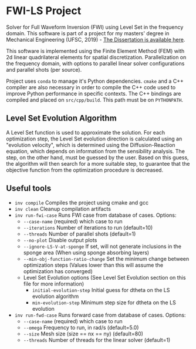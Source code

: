 # FWI-LS Project

Solver for Full Waveform Inversion (FWI) using Level Set in the frequency domain.
This software is part of a project for my masters' degree in Mechanical Engineering (UFSC, 2019) -
[The Dissertation is available here](https://repositorio.ufsc.br/handle/123456789/236869).

This software is implemented using the Finite Element Method (FEM) with 2d linear quadrilateral elements for spatial
discretization. Parallelization on the frequency domain, with options to parallel linear solver configurations
and parallel shots (per source).

Project uses `conda` to manage it's Python dependencies. `cmake` and a C++ compiler are also necessary in order to
compile the C++ code used to improve Python performance in specific contexts.
The C++ bindings are compiled and placed on `src/cpp/build`. This path must be on `PYTHONPATH`.


## Level Set Evolution Algorithm

A Level Set function is used to approximate the solution. For each optimization step, the Level Set evolution direction is
calculated using an "evolution velocity", which is determined using the Diffusion-Reaction equation, which depends on
information from the sensibility analysis. The step, on the other hand, must be guessed by the user. Based on this
guess, the algorithm will then search for a more suitable step, to guarantee that the objective function from the
optimization procedure is decreased.


## Useful tools

- `inv compile` Compiles the project using cmake and gcc
- `inv clean` Cleanup compilation artifacts
- `inv run-fwi-case` Runs FWI case from database of cases. Options:
  - `--case-name` (required) which case to run
  - `--iterations` Number of iterations to run (default=10)
  - `--threads` Number of parallel shots (default=1)
  - `--no-plot` Disable output plots
  - `--ignore-LS-V-at-sponge` If set, will not generate inclusions in the sponge area (When using sponge absorbing layers)
  - `--min-obj-function-ratio-change` Set the minimum change between optimization steps (Values lower than this will assume the optimization has converged)
  - Level Set Evolution options (See Level Set Evolution section on this file for more information)
    - `initial-evolution-step` Initial guess for dtheta on the LS evolution algorithm
    - `min-evolution-step` Minimum step size for dtheta on the LS evolution
- `inv run-fwd-case` Runs forward case from database of cases. Options:
  - `--case-name` (required) which case to run
  - `--omega` Frequency to run, in rad/s (default=5.0)
  - `--size` Mesh size (size == nx == ny) (default=80)
  - `--threads` Number of threads for the linear solver (default=1)

